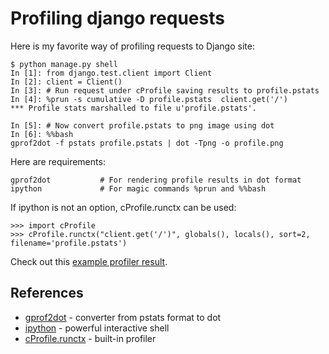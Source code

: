 # Profiling django requests

Here is my favorite way of profiling requests to Django site:

	$ python manage.py shell
	In [1]: from django.test.client import Client
	In [2]: client = Client()
	In [3]: # Run request under cProfile saving results to profile.pstats
	In [4]: %prun -s cumulative -D profile.pstats  client.get('/')
	*** Profile stats marshalled to file u'profile.pstats'.

	In [5]: # Now convert profile.pstats to png image using dot
	In [6]: %%bash
	gprof2dot -f pstats profile.pstats | dot -Tpng -o profile.png

Here are requirements:
	
	gprof2dot			# For rendering profile results in dot format
	ipython				# For magic commands %prun and %%bash

If ipython is not an option, cProfile.runctx can be used:

	>>> import cProfile
	>>> cProfile.runctx("client.get('/')", globals(), locals(), sort=2, filename='profile.pstats')


Check out this [example profiler result](images/profile.png).

## References

 * [gprof2dot](https://github.com/jrfonseca/gprof2dot) - converter from pstats format to dot
 * [ipython](http://ipython.org/) - powerful interactive shell
 * [cProfile.runctx](https://docs.python.org/2/library/profile.html#profile.runctx) - built-in profiler

